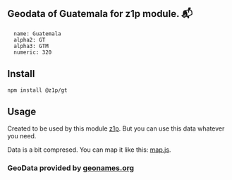 
## Geodata of Guatemala for z1p module. :mailbox_with_mail:

```
  name: Guatemala
  alpha2: GT
  alpha3: GTM
  numeric: 320
```

## Install

```
npm install @z1p/gt
```

## Usage

Created to be used by this module [z1p](https://github.com/vzhufk/z1p).
But you can use this data whatever you need.

Data is a bit compresed. You can map it like this: [map.js](https://github.com/vzhufk/z1p/blob/master/src/map.js).

### GeoData provided by **[geonames.org](http://www.geonames.org/)**
